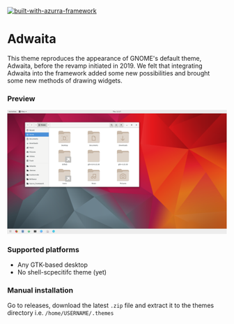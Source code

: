 [![built-with-azurra-framework](https://github.com/Elbullazul/Azurra_framework/raw/assets/azurra_framework_smaller.png)](https://github.com/Elbullazul/Azurra_framework)

# Adwaita
This theme reproduces the appearance of GNOME's default theme, Adwaita, before the revamp initiated in 2019. We felt that integrating Adwaita into the framework added some new possibilities and brought some new methods of drawing widgets.

### Preview
![adwaita-3.24](https://raw.githubusercontent.com/B00merang-Project/gallery/master/Solaris%2011.4%20(1).png)

### Supported platforms
- Any GTK-based desktop
- No shell-scpecitifc theme (yet)

### Manual installation
Go to releases, download the latest `.zip` file and extract it to the themes directory i.e. `/home/USERNAME/.themes`
